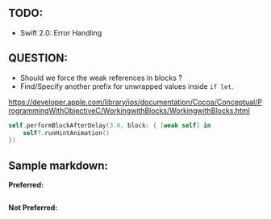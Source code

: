 ## TODO:

* Swift 2.0: Error Handling

## QUESTION:

* Should we force the weak references in blocks ?
* Find/Specify another prefix for unwrapped values inside `if let`.

https://developer.apple.com/library/ios/documentation/Cocoa/Conceptual/ProgrammingWithObjectiveC/WorkingwithBlocks/WorkingwithBlocks.html

```swift
self.performBlockAfterDelay(3.0, block: { [weak self] in 
	self?.runHintAnimation()
})
```

## Sample markdown:

**Preferred:**
```swift
```

**Not Preferred:**
```swift
```
